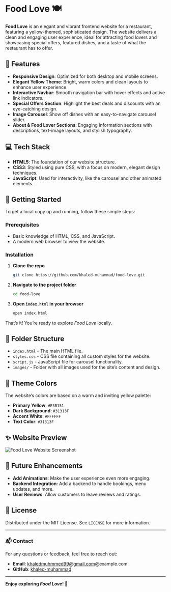 # Food Love 🍽️

**Food Love** is an elegant and vibrant frontend website for a restaurant, featuring a yellow-themed, sophisticated design. The website delivers a clean and engaging user experience, ideal for attracting food lovers and showcasing special offers, featured dishes, and a taste of what the restaurant has to offer.

## 🎨 Features

- **Responsive Design**: Optimized for both desktop and mobile screens.
- **Elegant Yellow Theme**: Bright, warm colors and clean layouts to enhance user experience.
- **Interactive Navbar**: Smooth navigation bar with hover effects and active link indicators.
- **Special Offers Section**: Highlight the best deals and discounts with an eye-catching design.
- **Image Carousel**: Show off dishes with an easy-to-navigate carousel slider.
- **About & Food Lover Sections**: Engaging information sections with descriptions, text-image layouts, and stylish typography.

## 💻 Tech Stack

- **HTML5**: The foundation of our website structure.
- **CSS3**: Styled using pure CSS, with a focus on modern, elegant design techniques.
- **JavaScript**: Used for interactivity, like the carousel and other animated elements.

## 🚀 Getting Started

To get a local copy up and running, follow these simple steps:

### Prerequisites

- Basic knowledge of HTML, CSS, and JavaScript.
- A modern web browser to view the website.

### Installation

1. **Clone the repo**
   ```bash
   git clone https://github.com/khaled-muhammad/food-love.git
   ```

2. **Navigate to the project folder**
   ```bash
   cd food-love
   ```

3. **Open `index.html` in your browser**
   ```bash
   open index.html
   ```

That’s it! You’re ready to explore *Food Love* locally.

## 📁 Folder Structure

- `index.html` - The main HTML file.
- `styles.css` - CSS file containing all custom styles for the website.
- `script.js` - JavaScript file for carousel functionality.
- `images/` - Folder with all images used for the site’s content and design.

## 🎨 Theme Colors

The website’s colors are based on a warm and inviting yellow palette:

- **Primary Yellow**: `#E3B151`
- **Dark Background**: `#31313F`
- **Accent White**: `#FFFFFF`
- **Text Color**: `#31313F`

## ✨ Website Preview

![Food Love Website Screenshot](https://via.placeholder.com/1200x600)

## 🎉 Future Enhancements

- **Add Animations**: Make the user experience even more engaging.
- **Backend Integration**: Add a backend to handle bookings, menu updates, and more.
- **User Reviews**: Allow customers to leave reviews and ratings.

## 📝 License

Distributed under the MIT License. See `LICENSE` for more information.

---

### 📬 Contact

For any questions or feedback, feel free to reach out:

- **Email**: khaledmuhmmed99@gmail.com@example.com
- **GitHub**: [khaled-muhammad](https://github.com/khaled-muhammad)

---

**Enjoy exploring *Food Love*! 🍜**
